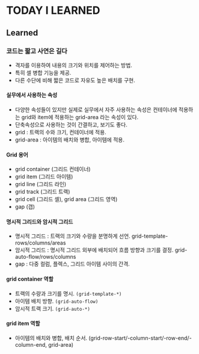 # TODAY I LEARNED

## Learned

### 코드는 짧고 사연은 길다

- 격자를 이용하여 내용의 크기와 위치를 제어하는 방법.
- 특히 셀 병합 기능을 제공.
- 다른 수단에 비해 짧은 코드로 자유도 높은 배치를 구현.

#### 실무에서 사용하는 속성

- 다양한 속성들이 있지만 실제로 실무에서 자주 사용하는 속성은 컨테이너에 적용하는 grid와 item에 적용하는 grid-area 라는 속성이 있다.
- 단축속성으로 사용하는 것이 간결하고, 보기도 좋다.
- grid : 트랙의 수와 크기, 컨테이너에 적용.
- grid-area : 아이템의 배치와 병합, 아이템에 적용.

#### Grid 용어

- grid container (그리드 컨테이너)
- grid item (그리드 아이템)
- grid line (그리드 라인)
- grid track (그리드 트랙)
- grid cell (그리드 셀), grid area (그리드 영역)
- gap (갭)

#### 명시적 그리드와 암시적 그리드

- 명시적 그리드 : 트랙의 크기와 수량을 분명하게 선언. grid-template-rows/columns/areas
- 암시적 그리드 : 명시적 그리드 외부에 배치되어 흐름 방향과 크기를 결정. grid-auto-flow/rows/columns
- gap : 다중 컬럼, 플렉스, 그리드 아이템 사이의 간격.

#### grid container 역할

- 트랙의 수량과 크기를 명시. `(grid-template-*)`
- 아이템 배치 방향. `(grid-auto-flow)`
- 암시적 트랙 크기. `(grid-auto-*)`

#### grid item 역할

- 아이템의 배치와 병합, 배치 순서. (grid-row-start/-column-start/-row-end/-column-end, grid-area)

